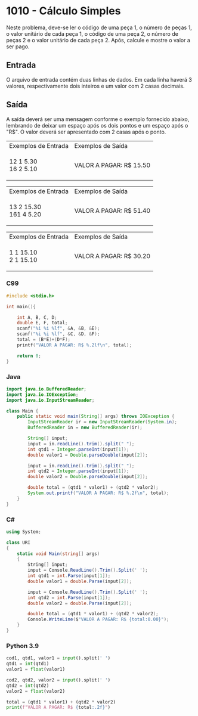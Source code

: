 <html>
  <body style="padding: 10px 0px">
    <div class="header">
      <h1>1010 - Cálculo Simples</h1>
      <div class="problem">
        <div class="description">
          <p>
            Neste problema, deve-se ler o código de uma peça 1, o número de
            peças 1, o valor unitário de cada peça 1, o código de uma peça 2, o
            número de peças 2 e o valor unitário de cada peça 2. Após, calcule e
            mostre o valor a ser pago.
          </p>
        </div>
        <h2>Entrada</h2>
        <div class="input">
          <p>
            O arquivo de entrada contém duas linhas de dados. Em cada linha
            haverá 3 valores, respectivamente dois inteiros e um valor com 2
            casas decimais.
          </p>
        </div>
        <h2>Saída</h2>
        <div class="output">
          <p>
            A saída deverá ser uma mensagem conforme o exemplo fornecido abaixo,
            lembrando de deixar um espaço após os dois pontos e um espaço após o
            "R$". O valor deverá ser apresentado com 2 casas após o ponto.
          </p>
        </div>
        <div class="both"></div>
        <table>
          <tbody>
            <tr>
              <td>Exemplos de Entrada</td>
              <td>Exemplos de Saída</td>
            </tr>
            <tr>
              <td class="division">
                <p>
                  12 1 5.30<br />
                  16 2 5.10
                </p>
              </td>
              <td>
                <p>VALOR A PAGAR: R$ 15.50</p>
              </td>
            </tr>
          </tbody>
        </table>
        <table>
          <tbody>
            <tr>
              <td>Exemplos de Entrada</td>
              <td>Exemplos de Saída</td>
            </tr>
            <tr>
              <td class="division">
                <p>
                  13 2 15.30<br />
                  161 4 5.20
                </p>
              </td>
              <td>
                <p>VALOR A PAGAR: R$ 51.40</p>
              </td>
            </tr>
          </tbody>
        </table>
        <table>
          <tbody>
            <tr>
              <td>Exemplos de Entrada</td>
              <td>Exemplos de Saída</td>
            </tr>
            <tr>
              <td class="division">
                <p>
                  1 1 15.10<br />
                  2 1 15.10
                </p>
              </td>
              <td>
                <p>VALOR A PAGAR: R$ 30.20</p>
              </td>
            </tr>
          </tbody>
        </table>
      </div>
    </div>
  </body>
</html>

### C99

```c
#include <stdio.h>

int main(){

    int A, B, C, D;
    double E, F, total;
    scanf("%i %i %lf", &A, &B, &E);
    scanf("%i %i %lf", &C, &D, &F);
    total = (B*E)+(D*F);
    printf("VALOR A PAGAR: R$ %.2lf\n", total);

    return 0;
}
```

### Java

```java
import java.io.BufferedReader;
import java.io.IOException;
import java.io.InputStreamReader;

class Main {
    public static void main(String[] args) throws IOException {
        InputStreamReader ir = new InputStreamReader(System.in);
        BufferedReader in = new BufferedReader(ir);

        String[] input;
        input = in.readLine().trim().split(" ");
        int qtd1 = Integer.parseInt(input[1]);
        double valor1 = Double.parseDouble(input[2]);

        input = in.readLine().trim().split(" ");
        int qtd2 = Integer.parseInt(input[1]);
        double valor2 = Double.parseDouble(input[2]);

        double total = (qtd1 * valor1) + (qtd2 * valor2);
        System.out.printf("VALOR A PAGAR: R$ %.2f\n", total);
    }
}
```

### C#

```cs
using System;

class URI
{
    static void Main(string[] args)
    {
        String[] input;
        input = Console.ReadLine().Trim().Split(' ');
        int qtd1 = int.Parse(input[1]);
        double valor1 = double.Parse(input[2]);

        input = Console.ReadLine().Trim().Split(' ');
        int qtd2 = int.Parse(input[1]);
        double valor2 = double.Parse(input[2]);

        double total = (qtd1 * valor1) + (qtd2 * valor2);
        Console.WriteLine($"VALOR A PAGAR: R$ {total:0.00}");
    }
}
```

### Python 3.9

```python
cod1, qtd1, valor1 = input().split(' ')
qtd1 = int(qtd1)
valor1 = float(valor1)

cod2, qtd2, valor2 = input().split(' ')
qtd2 = int(qtd2)
valor2 = float(valor2)

total = (qtd1 * valor1) + (qtd2 * valor2)
print(f"VALOR A PAGAR: R$ {total:.2f}")
```
